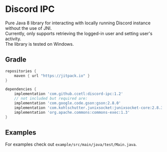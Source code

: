 # Discord IPC
Pure Java 8 library for interacting with locally running Discord instance without the use of JNI.  
Currently, only supports retrieving the logged-in user and setting user's activity.  
The library is tested on Windows.

## Gradle
```groovy
repositories {
    maven { url "https://jitpack.io" }
}
```
```groovy
dependencies {
    implementation 'com.github.ccetl:discord-ipc:1.2'
    // not included but required are:
    implementation 'com.google.code.gson:gson:2.8.0'
    implementation 'com.kohlschutter.junixsocket:junixsocket-core:2.8.3'
    implementation 'org.apache.commons:commons-exec:1.3'
}
```

## Examples
For examples check out `example/src/main/java/test/Main.java`.
